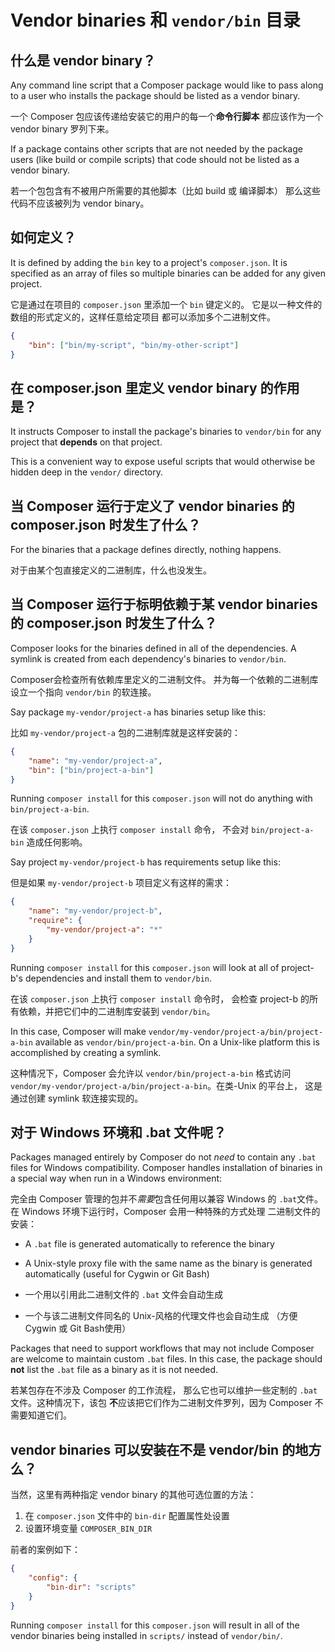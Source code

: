 <!--
    tagline: Expose command-line scripts from packages
-->

# Vendor binaries 和 `vendor/bin` 目录

## 什么是 vendor binary？

Any command line script that a Composer package would like to pass along
to a user who installs the package should be listed as a vendor binary.

一个 Composer 包应该传递给安装它的用户的每一个**命令行脚本**
都应该作为一个 vendor binary 罗列下来。

If a package contains other scripts that are not needed by the package
users (like build or compile scripts) that code should not be listed
as a vendor binary.

若一个包包含有不被用户所需要的其他脚本（比如 build 或 编译脚本）
那么这些代码不应该被列为 vendor binary。


## 如何定义？

It is defined by adding the `bin` key to a project's `composer.json`.
It is specified as an array of files so multiple binaries can be added
for any given project.

它是通过在项目的 `composer.json` 里添加一个 `bin` 键定义的。
它是以一种文件的数组的形式定义的，这样任意给定项目
都可以添加多个二进制文件。

```json
{
    "bin": ["bin/my-script", "bin/my-other-script"]
}
```

## 在 composer.json 里定义 vendor binary 的作用是？

It instructs Composer to install the package's binaries to `vendor/bin`
for any project that **depends** on that project.

This is a convenient way to expose useful scripts that would
otherwise be hidden deep in the `vendor/` directory.


## 当 Composer 运行于定义了 vendor binaries 的 composer.json 时发生了什么？

For the binaries that a package defines directly, nothing happens.

对于由某个包直接定义的二进制库，什么也没发生。


## 当 Composer 运行于标明依赖于某 vendor binaries 的 composer.json 时发生了什么？

Composer looks for the binaries defined in all of the dependencies. A
symlink is created from each dependency's binaries to `vendor/bin`.

Composer会检查所有依赖库里定义的二进制文件。
并为每一个依赖的二进制库设立一个指向 `vendor/bin` 的软连接。

Say package `my-vendor/project-a` has binaries setup like this:

比如 `my-vendor/project-a` 包的二进制库就是这样安装的：

```json
{
    "name": "my-vendor/project-a",
    "bin": ["bin/project-a-bin"]
}
```

Running `composer install` for this `composer.json` will not do
anything with `bin/project-a-bin`.

在该 `composer.json` 上执行 `composer install` 命令，
不会对 `bin/project-a-bin` 造成任何影响。

Say project `my-vendor/project-b` has requirements setup like this:

但是如果 `my-vendor/project-b` 项目定义有这样的需求：


```json
{
    "name": "my-vendor/project-b",
    "require": {
        "my-vendor/project-a": "*"
    }
}
```

Running `composer install` for this `composer.json` will look at
all of project-b's dependencies and install them to `vendor/bin`.

在该 `composer.json` 上执行 `composer install` 命令时，
会检查 project-b 的所有依赖，并把它们中的二进制库安装到 `vendor/bin`。

In this case, Composer will make `vendor/my-vendor/project-a/bin/project-a-bin`
available as `vendor/bin/project-a-bin`. On a Unix-like platform
this is accomplished by creating a symlink.

这种情况下，Composer 会允许以 `vendor/bin/project-a-bin` 格式访问
`vendor/my-vendor/project-a/bin/project-a-bin`。在类-Unix 的平台上，
这是通过创建 symlink 软连接实现的。


## 对于 Windows 环境和 .bat 文件呢？

Packages managed entirely by Composer do not *need* to contain any
`.bat` files for Windows compatibility. Composer handles installation
of binaries in a special way when run in a Windows environment:

完全由 Composer 管理的包并不*需要*包含任何用以兼容 Windows 的
`.bat`文件。在 Windows 环境下运行时，Composer 会用一种特殊的方式处理
二进制文件的安装：

 * A `.bat` file is generated automatically to reference the binary
 * A Unix-style proxy file with the same name as the binary is generated
   automatically (useful for Cygwin or Git Bash)

 * 一个用以引用此二进制文件的 `.bat` 文件会自动生成
 * 一个与该二进制文件同名的 Unix-风格的代理文件也会自动生成
 （方便 Cygwin 或 Git Bash使用）

Packages that need to support workflows that may not include Composer
are welcome to maintain custom `.bat` files. In this case, the package
should **not** list the `.bat` file as a binary as it is not needed.

若某包存在不涉及 Composer 的工作流程，
那么它也可以维护一些定制的 `.bat` 文件。这种情况下，该包
**不**应该把它们作为二进制文件罗列，因为 Composer 不需要知道它们。


## vendor binaries 可以安装在不是 vendor/bin 的地方么？

当然，这里有两种指定 vendor binary 的其他可选位置的方法：

 1. 在 `composer.json` 文件中的 `bin-dir` 配置属性处设置
 1. 设置环境变量 `COMPOSER_BIN_DIR`

前者的案例如下：

```json
{
    "config": {
        "bin-dir": "scripts"
    }
}
```

Running `composer install` for this `composer.json` will result in
all of the vendor binaries being installed in `scripts/` instead of
`vendor/bin/`.

